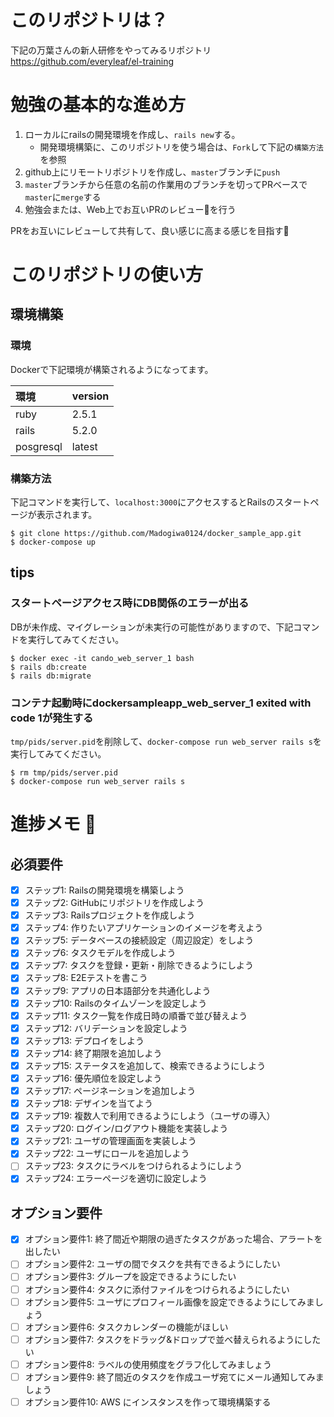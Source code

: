# このリポジトリは？
下記の万葉さんの新人研修をやってみるリポジトリ  
https://github.com/everyleaf/el-training


# 勉強の基本的な進め方
1. ローカルにrailsの開発環境を作成し、`rails new`する。
    * 開発環境構築に、このリポジトリを使う場合は、`Fork`して下記の`構築方法`を参照
1. github上にリモートリポジトリを作成し、`master`ブランチに`push`
1. `master`ブランチから任意の名前の作業用のブランチを切ってPRベースで`master`に`merge`する
1. 勉強会または、Web上でお互いPRのレビューを行う

PRをお互いにレビューして共有して、良い感じに高まる感じを目指す:muscle:

# このリポジトリの使い方
## 環境構築
### 環境
Dockerで下記環境が構築されるようになってます。

|環境|version|
|:--|:--|
|ruby|2.5.1|
|rails|5.2.0|
|posgresql|latest|

### 構築方法
下記コマンドを実行して、`localhost:3000`にアクセスするとRailsのスタートページが表示されます。
```
$ git clone https://github.com/Madogiwa0124/docker_sample_app.git
$ docker-compose up
```

## tips
### スタートページアクセス時にDB関係のエラーが出る
DBが未作成、マイグレーションが未実行の可能性がありますので、下記コマンドを実行してみてください。
```
$ docker exec -it cando_web_server_1 bash
$ rails db:create
$ rails db:migrate
``` 

### コンテナ起動時にdockersampleapp_web_server_1 exited with code 1が発生する
`tmp/pids/server.pid`を削除して、`docker-compose run web_server rails s`を実行してみてください。
```
$ rm tmp/pids/server.pid
$ docker-compose run web_server rails s
```
# 進捗メモ :memo:
## 必須要件
* [x] ステップ1: Railsの開発環境を構築しよう
* [x] ステップ2: GitHubにリポジトリを作成しよう
* [x] ステップ3: Railsプロジェクトを作成しよう
* [x] ステップ4: 作りたいアプリケーションのイメージを考えよう
* [x] ステップ5: データベースの接続設定（周辺設定）をしよう
* [x] ステップ6: タスクモデルを作成しよう
* [x] ステップ7: タスクを登録・更新・削除できるようにしよう
* [x] ステップ8: E2Eテストを書こう
* [x] ステップ9: アプリの日本語部分を共通化しよう
* [x] ステップ10: Railsのタイムゾーンを設定しよう
* [x] ステップ11: タスク一覧を作成日時の順番で並び替えよう
* [x] ステップ12: バリデーションを設定しよう
* [x] ステップ13: デプロイをしよう
* [x] ステップ14: 終了期限を追加しよう
* [x] ステップ15: ステータスを追加して、検索できるようにしよう
* [x] ステップ16: 優先順位を設定しよう
* [x] ステップ17: ページネーションを追加しよう
* [x] ステップ18: デザインを当てよう
* [x] ステップ19: 複数人で利用できるようにしよう（ユーザの導入）
* [x] ステップ20: ログイン/ログアウト機能を実装しよう
* [x] ステップ21: ユーザの管理画面を実装しよう
* [x] ステップ22: ユーザにロールを追加しよう
* [ ] ステップ23: タスクにラベルをつけられるようにしよう
* [x] ステップ24: エラーページを適切に設定しよう
## オプション要件
* [x] オプション要件1: 終了間近や期限の過ぎたタスクがあった場合、アラートを出したい
* [ ] オプション要件2: ユーザの間でタスクを共有できるようにしたい
* [ ] オプション要件3: グループを設定できるようにしたい
* [ ] オプション要件4: タスクに添付ファイルをつけられるようにしたい
* [ ] オプション要件5: ユーザにプロフィール画像を設定できるようにしてみましょう
* [ ] オプション要件6: タスクカレンダーの機能がほしい
* [ ] オプション要件7: タスクをドラッグ&ドロップで並べ替えられるようにしたい
* [ ] オプション要件8: ラベルの使用頻度をグラフ化してみましょう
* [ ] オプション要件9: 終了間近のタスクを作成ユーザ宛てにメール通知してみましょう
* [ ] オプション要件10: AWS にインスタンスを作って環境構築する
